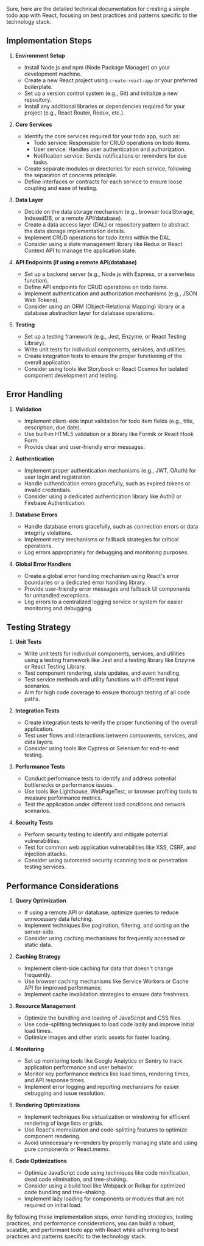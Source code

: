 Sure, here are the detailed technical documentation for creating a simple todo app with React, focusing on best practices and patterns specific to the technology stack.

## Implementation Steps

1. **Environment Setup**
   - Install Node.js and npm (Node Package Manager) on your development machine.
   - Create a new React project using `create-react-app` or your preferred boilerplate.
   - Set up a version control system (e.g., Git) and initialize a new repository.
   - Install any additional libraries or dependencies required for your project (e.g., React Router, Redux, etc.).

2. **Core Services**
   - Identify the core services required for your todo app, such as:
     - Todo service: Responsible for CRUD operations on todo items.
     - User service: Handles user authentication and authorization.
     - Notification service: Sends notifications or reminders for due tasks.
   - Create separate modules or directories for each service, following the separation of concerns principle.
   - Define interfaces or contracts for each service to ensure loose coupling and ease of testing.

3. **Data Layer**
   - Decide on the data storage mechanism (e.g., browser localStorage, IndexedDB, or a remote API/database).
   - Create a data access layer (DAL) or repository pattern to abstract the data storage implementation details.
   - Implement CRUD operations for todo items within the DAL.
   - Consider using a state management library like Redux or React Context API to manage the application state.

4. **API Endpoints (if using a remote API/database)**
   - Set up a backend server (e.g., Node.js with Express, or a serverless function).
   - Define API endpoints for CRUD operations on todo items.
   - Implement authentication and authorization mechanisms (e.g., JSON Web Tokens).
   - Consider using an ORM (Object-Relational Mapping) library or a database abstraction layer for database operations.

5. **Testing**
   - Set up a testing framework (e.g., Jest, Enzyme, or React Testing Library).
   - Write unit tests for individual components, services, and utilities.
   - Create integration tests to ensure the proper functioning of the overall application.
   - Consider using tools like Storybook or React Cosmos for isolated component development and testing.

## Error Handling

1. **Validation**
   - Implement client-side input validation for todo item fields (e.g., title, description, due date).
   - Use built-in HTML5 validation or a library like Formik or React Hook Form.
   - Provide clear and user-friendly error messages.

2. **Authentication**
   - Implement proper authentication mechanisms (e.g., JWT, OAuth) for user login and registration.
   - Handle authentication errors gracefully, such as expired tokens or invalid credentials.
   - Consider using a dedicated authentication library like Auth0 or Firebase Authentication.

3. **Database Errors**
   - Handle database errors gracefully, such as connection errors or data integrity violations.
   - Implement retry mechanisms or fallback strategies for critical operations.
   - Log errors appropriately for debugging and monitoring purposes.

4. **Global Error Handlers**
   - Create a global error handling mechanism using React's error boundaries or a dedicated error handling library.
   - Provide user-friendly error messages and fallback UI components for unhandled exceptions.
   - Log errors to a centralized logging service or system for easier monitoring and debugging.

## Testing Strategy

1. **Unit Tests**
   - Write unit tests for individual components, services, and utilities using a testing framework like Jest and a testing library like Enzyme or React Testing Library.
   - Test component rendering, state updates, and event handling.
   - Test service methods and utility functions with different input scenarios.
   - Aim for high code coverage to ensure thorough testing of all code paths.

2. **Integration Tests**
   - Create integration tests to verify the proper functioning of the overall application.
   - Test user flows and interactions between components, services, and data layers.
   - Consider using tools like Cypress or Selenium for end-to-end testing.

3. **Performance Tests**
   - Conduct performance tests to identify and address potential bottlenecks or performance issues.
   - Use tools like Lighthouse, WebPageTest, or browser profiling tools to measure performance metrics.
   - Test the application under different load conditions and network scenarios.

4. **Security Tests**
   - Perform security testing to identify and mitigate potential vulnerabilities.
   - Test for common web application vulnerabilities like XSS, CSRF, and injection attacks.
   - Consider using automated security scanning tools or penetration testing services.

## Performance Considerations

1. **Query Optimization**
   - If using a remote API or database, optimize queries to reduce unnecessary data fetching.
   - Implement techniques like pagination, filtering, and sorting on the server-side.
   - Consider using caching mechanisms for frequently accessed or static data.

2. **Caching Strategy**
   - Implement client-side caching for data that doesn't change frequently.
   - Use browser caching mechanisms like Service Workers or Cache API for improved performance.
   - Implement cache invalidation strategies to ensure data freshness.

3. **Resource Management**
   - Optimize the bundling and loading of JavaScript and CSS files.
   - Use code-splitting techniques to load code lazily and improve initial load times.
   - Optimize images and other static assets for faster loading.

4. **Monitoring**
   - Set up monitoring tools like Google Analytics or Sentry to track application performance and user behavior.
   - Monitor key performance metrics like load times, rendering times, and API response times.
   - Implement error logging and reporting mechanisms for easier debugging and issue resolution.

5. **Rendering Optimizations**
   - Implement techniques like virtualization or windowing for efficient rendering of large lists or grids.
   - Use React's memoization and code-splitting features to optimize component rendering.
   - Avoid unnecessary re-renders by properly managing state and using pure components or React.memo.

6. **Code Optimizations**
   - Optimize JavaScript code using techniques like code minification, dead code elimination, and tree-shaking.
   - Consider using a build tool like Webpack or Rollup for optimized code bundling and tree-shaking.
   - Implement lazy loading for components or modules that are not required on initial load.

By following these implementation steps, error handling strategies, testing practices, and performance considerations, you can build a robust, scalable, and performant todo app with React while adhering to best practices and patterns specific to the technology stack.